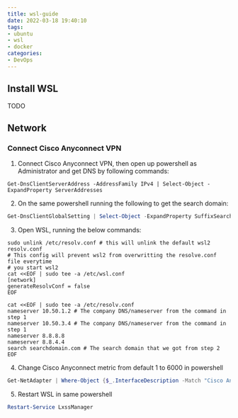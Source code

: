 ```yaml
---
title: wsl-guide
date: 2022-03-18 19:40:10
tags:
- ubuntu
- wsl
- docker
categories:
- DevOps
---
```


## Install WSL
TODO

## Network
### Connect Cisco Anyconnect VPN
1. Connect Cisco Anyconnect VPN, then open up powershell as Administrator and get DNS by following commands:
```powershelll
Get-DnsClientServerAddress -AddressFamily IPv4 | Select-Object -ExpandProperty ServerAddresses
```
2. On the same powershell running the following to get the search domain:
```powershell
Get-DnsClientGlobalSetting | Select-Object -ExpandProperty SuffixSearchList
```
3. Open WSL, running the below commands:
```shell
sudo unlink /etc/resolv.conf # this will unlink the default wsl2 resolv.conf
# This config will prevent wsl2 from overwritting the resolve.conf file everytime
# you start wsl2
cat <<EOF | sudo tee -a /etc/wsl.conf
[network]
generateResolvConf = false
EOF

cat <<EOF | sudo tee -a /etc/resolv.conf
nameserver 10.50.1.2 # The company DNS/nameserver from the command in step 1
nameserver 10.50.3.4 # The company DNS/nameserver from the command in step 1
nameserver 8.8.8.8
nameserver 8.8.4.4
search searchdomain.com # The search domain that we got from step 2
EOF
```
4. Change Cisco Anyconnect metric from default 1 to 6000 in powershell
```powershell
Get-NetAdapter | Where-Object {$_.InterfaceDescription -Match "Cisco AnyConnect"} | Set-NetIPInterface -InterfaceMetric 6000
```
5. Restart WSL in same powershell
```powershell
Restart-Service LxssManager
```